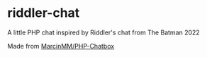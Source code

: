 # riddler-chat
A little PHP chat inspired by Riddler's chat from The Batman 2022

Made from [MarcinMM/PHP-Chatbox](https://github.com/MarcinMM/PHP-Chatbox)
